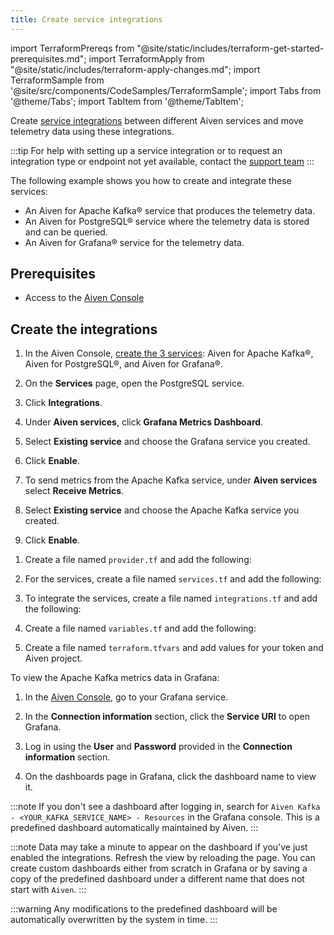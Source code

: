 ```yaml
---
title: Create service integrations
---
```


import TerraformPrereqs from "@site/static/includes/terraform-get-started-prerequisites.md";
import TerraformApply from "@site/static/includes/terraform-apply-changes.md";
import TerraformSample from '@site/src/components/CodeSamples/TerraformSample';
import Tabs from '@theme/Tabs';
import TabItem from '@theme/TabItem';

Create [service integrations](/docs/platform/concepts/service-integration) between different Aiven services and move telemetry data using these integrations.

:::tip
For help with setting up a service integration or to request an integration type or
endpoint not yet available, contact the [support team](mailto:support@aiven.io)
:::

The following example shows you how to create and integrate these services:

-   An Aiven for Apache Kafka® service that produces the telemetry data.
-   An Aiven for PostgreSQL® service where the telemetry data is stored and can be queried.
-   An Aiven for Grafana® service for the telemetry data.

## Prerequisites

<Tabs groupId="group1">
<TabItem value="console" label="Console" default>

- Access to the [Aiven Console](https://console.aiven.io)

</TabItem>
<TabItem value="terraform" label="Terraform">

<TerraformPrereqs />

</TabItem>
</Tabs>

## Create the integrations

<Tabs groupId="group1">
<TabItem value="console" label="Console" default>

1.  In the Aiven Console,
    [create the 3 services](create_new_service): Aiven for Apache Kafka®, Aiven for
    PostgreSQL®, and Aiven for Grafana®.

1.  On the **Services** page, open the PostgreSQL service.

1.  Click **Integrations**.

1.  Under **Aiven services**, click **Grafana Metrics Dashboard**.

1.  Select **Existing service** and choose the Grafana service you created.

1.  Click **Enable**.

1.  To send metrics from the Apache Kafka service, under **Aiven services**
    select **Receive Metrics**.

1.  Select **Existing service** and choose the Apache Kafka service you created.

1.  Click **Enable**.

</TabItem>
<TabItem value="terraform" label="Terraform">

1. Create a file named `provider.tf` and add the following:

    <TerraformSample filename='kafka_pg_grafana/provider.tf' />

1. For the services, create a file named `services.tf` and add the following:

    <TerraformSample filename='kafka_pg_grafana/services.tf' />

1. To integrate the services, create a file named `integrations.tf` and add
   the following:

    <TerraformSample filename='kafka_pg_grafana/integrations.tf' />

1. Create a file named `variables.tf` and add the following:

    <TerraformSample filename='kafka_pg_grafana/variables.tf' />

1. Create a file named `terraform.tfvars` and add values for your token and Aiven project.

</TabItem>
</Tabs>

To view the Apache Kafka metrics data in Grafana:

1.  In the [Aiven Console](https://console.aiven.io/), go to your Grafana service.

1.  In the **Connection information** section, click the **Service URI** to open Grafana.

1.  Log in using the **User** and **Password** provided in the **Connection information**
    section.

1.  On the dashboards page in Grafana, click the dashboard name to view it.

:::note
If you don't see a dashboard after logging in, search for
`Aiven Kafka - <YOUR_KAFKA_SERVICE_NAME> - Resources` in the Grafana console.
This is a predefined dashboard automatically maintained by Aiven.
:::

:::note
Data may take a minute to appear on the dashboard if you've just
enabled the integrations. Refresh the view by reloading the page.
You can create custom dashboards either from scratch in Grafana or by saving a copy
of the predefined dashboard under a different name that does not start with `Aiven`.
:::

:::warning
Any modifications to the predefined dashboard will be automatically
overwritten by the system in time.
:::
